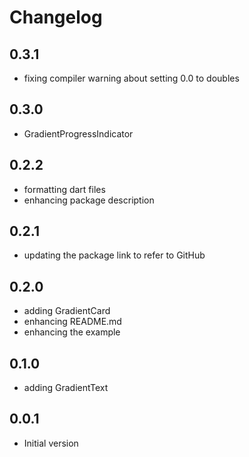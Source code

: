 # Changelog

## 0.3.1

- fixing compiler warning about setting 0.0 to doubles

## 0.3.0

- GradientProgressIndicator

## 0.2.2

- formatting dart files
- enhancing package description

## 0.2.1

- updating the package link to refer to GitHub

## 0.2.0

- adding GradientCard
- enhancing README.md
- enhancing the example

## 0.1.0

- adding GradientText


## 0.0.1

- Initial version